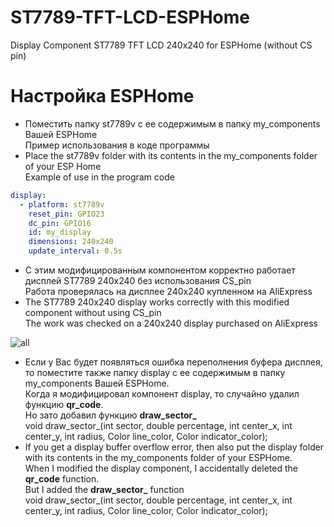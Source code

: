 # ST7789-TFT-LCD-ESPHome
Display Component ST7789 TFT LCD 240x240 for ESPHome (without CS pin)

# Настройка ESPHome
* Поместить папку st7789v с ее содержимым в папку my_components Вашей ESPHome\
Пример использования в коде программы
* Place the st7789v folder with its contents in the my_components folder of your ESP Home\
Example of use in the program code

```yaml
display:
  - platform: st7789v
    reset_pin: GPIO23                    
    dc_pin: GPIO16
    id: my_display
    dimensions: 240x240
    update_interval: 0.5s
```
* С этим модифицированным компонентом корректно работает дисплей ST7789 240х240 без использования CS_pin\
Работа проверялась на дисплее 240х240 купленном на AliExpress
* The ST7789 240x240 display works correctly with this modified component without using CS_pin\
The work was checked on a 240x240 display purchased on AliExpress

![all](https://github.com/samoswall/ST7789-TFT-LCD-ESPHome/blob/main/st7789%20without%20CS%20pin.jpg)

* Если у Вас будет появляться ошибка переполнения буфера дисплея, то поместите также папку display с ее содержимым в папку my_components Вашей ESPHome.\
Когда я модифицировал компонент display, то случайно удалил функцию **qr_code**.\
Но зато добавил функцию **draw_sector_**\
void draw_sector_(int sector, double percentage, int center_x, int center_y, int radius, Color line_color, Color indicator_color);
* If you get a display buffer overflow error, then also put the display folder with its contents in the my_components folder of your ESPHome.\
When I modified the display component, I accidentally deleted the **qr_code** function.\
But I added the **draw_sector_** function\
void draw_sector_(int sector, double percentage, int center_x, int center_y, int radius, Color line_color, Color indicator_color);
